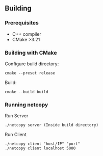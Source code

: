 ## Building

### Prerequisites
- C++ compiler
- CMake >3.21

### Building with CMake
Configure build directory:
```
cmake --preset release
```

Build:
```
cmake --build build
```

### Running netcopy
Run Server 
```
./netcopy server (Inside build directory)
```

Run Client
```
./netcopy client "host/IP" "port"
./netcopy client localhost 5000
```
